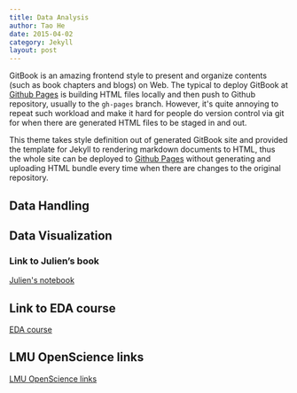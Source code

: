 ```yaml
---
title: Data Analysis
author: Tao He
date: 2015-04-02
category: Jekyll
layout: post
---
```


GitBook is an amazing frontend style to present and organize contents (such as book chapters
and blogs) on Web. The typical to deploy GitBook at [Github Pages][1]
is building HTML files locally and then push to Github repository, usually to the `gh-pages`
branch. However, it's quite annoying to repeat such workload and make it hard for people do
version control via git for when there are generated HTML files to be staged in and out.

This theme takes style definition out of generated GitBook site and provided the template
for Jekyll to rendering markdown documents to HTML, thus the whole site can be deployed
to [Github Pages][1] without generating and uploading HTML bundle every time when there are
changes to the original repository.

[1]: https://pages.github.com




Data Handling
-------------



Data Visualization
-------------

### Link to Julien’s book
[Julien's notebook][1]

Link to EDA course
-------------
[EDA course][2]


LMU OpenScience links 
-------------
[LMU OpenScience links][3]


[1]: https://pages.github.com

[2]: https://eda.course.com

[3]: https://www.osc.uni-muenchen.de/index.html